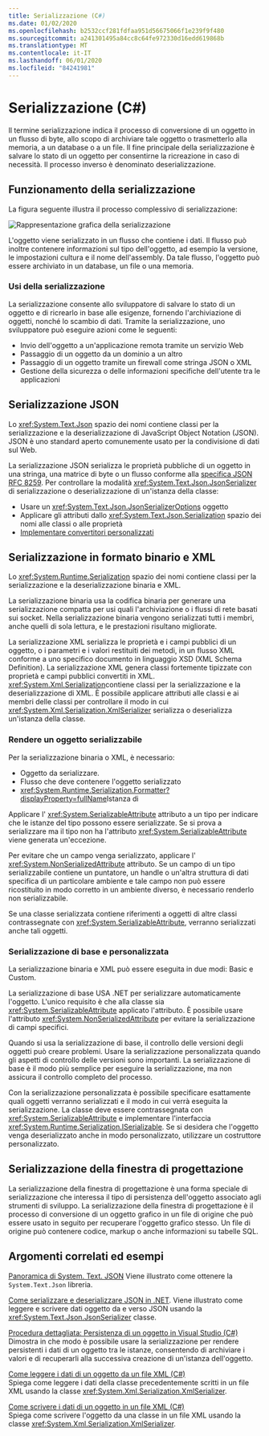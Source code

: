 ```yaml
---
title: Serializzazione (C#)
ms.date: 01/02/2020
ms.openlocfilehash: b2532ccf281fdfaa951d56675066f1e239f9f480
ms.sourcegitcommit: a241301495a84cc8c64fe972330d16edd619868b
ms.translationtype: MT
ms.contentlocale: it-IT
ms.lasthandoff: 06/01/2020
ms.locfileid: "84241981"
---
```

# <a name="serialization-c"></a>Serializzazione (C#)

Il termine serializzazione indica il processo di conversione di un oggetto in un flusso di byte, allo scopo di archiviare tale oggetto o trasmetterlo alla memoria, a un database o a un file. Il fine principale della serializzazione è salvare lo stato di un oggetto per consentirne la ricreazione in caso di necessità. Il processo inverso è denominato deserializzazione.

## <a name="how-serialization-works"></a>Funzionamento della serializzazione

La figura seguente illustra il processo complessivo di serializzazione:

![Rappresentazione grafica della serializzazione](./media/index/serialization-process.gif)

L'oggetto viene serializzato in un flusso che contiene i dati. Il flusso può inoltre contenere informazioni sul tipo dell'oggetto, ad esempio la versione, le impostazioni cultura e il nome dell'assembly. Da tale flusso, l'oggetto può essere archiviato in un database, un file o una memoria.

### <a name="uses-for-serialization"></a>Usi della serializzazione

La serializzazione consente allo sviluppatore di salvare lo stato di un oggetto e di ricrearlo in base alle esigenze, fornendo l'archiviazione di oggetti, nonché lo scambio di dati. Tramite la serializzazione, uno sviluppatore può eseguire azioni come le seguenti:

* Invio dell'oggetto a un'applicazione remota tramite un servizio Web
* Passaggio di un oggetto da un dominio a un altro
* Passaggio di un oggetto tramite un firewall come stringa JSON o XML
* Gestione della sicurezza o delle informazioni specifiche dell'utente tra le applicazioni

## <a name="json-serialization"></a>Serializzazione JSON

Lo <xref:System.Text.Json> spazio dei nomi contiene classi per la serializzazione e la deserializzazione di JavaScript Object Notation (JSON). JSON è uno standard aperto comunemente usato per la condivisione di dati sul Web.

La serializzazione JSON serializza le proprietà pubbliche di un oggetto in una stringa, una matrice di byte o un flusso conforme alla [specifica JSON RFC 8259](https://tools.ietf.org/html/rfc8259). Per controllare la modalità <xref:System.Text.Json.JsonSerializer> di serializzazione o deserializzazione di un'istanza della classe:

* Usare un <xref:System.Text.Json.JsonSerializerOptions> oggetto
* Applicare gli attributi dallo <xref:System.Text.Json.Serialization> spazio dei nomi alle classi o alle proprietà
* [Implementare convertitori personalizzati](../../../../standard/serialization/system-text-json-converters-how-to.md)

## <a name="binary-and-xml-serialization"></a>Serializzazione in formato binario e XML

Lo <xref:System.Runtime.Serialization> spazio dei nomi contiene classi per la serializzazione e la deserializzazione binaria e XML.

La serializzazione binaria usa la codifica binaria per generare una serializzazione compatta per usi quali l'archiviazione o i flussi di rete basati sui socket. Nella serializzazione binaria vengono serializzati tutti i membri, anche quelli di sola lettura, e le prestazioni risultano migliorate.

La serializzazione XML serializza le proprietà e i campi pubblici di un oggetto, o i parametri e i valori restituiti dei metodi, in un flusso XML conforme a uno specifico documento in linguaggio XSD (XML Schema Definition). La serializzazione XML genera classi fortemente tipizzate con proprietà e campi pubblici convertiti in XML. <xref:System.Xml.Serialization>contiene classi per la serializzazione e la deserializzazione di XML. È possibile applicare attributi alle classi e ai membri delle classi per controllare il modo in cui <xref:System.Xml.Serialization.XmlSerializer> serializza o deserializza un'istanza della classe.

### <a name="making-an-object-serializable"></a>Rendere un oggetto serializzabile

Per la serializzazione binaria o XML, è necessario:

* Oggetto da serializzare.
* Flusso che deve contenere l'oggetto serializzato
* <xref:System.Runtime.Serialization.Formatter?displayProperty=fullName>Istanza di

Applicare l' <xref:System.SerializableAttribute> attributo a un tipo per indicare che le istanze del tipo possono essere serializzate. Se si prova a serializzare ma il tipo non ha l'attributo <xref:System.SerializableAttribute> viene generata un'eccezione.

Per evitare che un campo venga serializzato, applicare l' <xref:System.NonSerializedAttribute> attributo. Se un campo di un tipo serializzabile contiene un puntatore, un handle o un'altra struttura di dati specifica di un particolare ambiente e tale campo non può essere ricostituito in modo corretto in un ambiente diverso, è necessario renderlo non serializzabile.

Se una classe serializzata contiene riferimenti a oggetti di altre classi contrassegnate con <xref:System.SerializableAttribute>, verranno serializzati anche tali oggetti.

### <a name="basic-and-custom-serialization"></a>Serializzazione di base e personalizzata

La serializzazione binaria e XML può essere eseguita in due modi: Basic e Custom.

La serializzazione di base USA .NET per serializzare automaticamente l'oggetto. L'unico requisito è che alla classe sia <xref:System.SerializableAttribute> applicato l'attributo. È possibile usare l'attributo <xref:System.NonSerializedAttribute> per evitare la serializzazione di campi specifici.

Quando si usa la serializzazione di base, il controllo delle versioni degli oggetti può creare problemi. Usare la serializzazione personalizzata quando gli aspetti di controllo delle versioni sono importanti. La serializzazione di base è il modo più semplice per eseguire la serializzazione, ma non assicura il controllo completo del processo.

Con la serializzazione personalizzata è possibile specificare esattamente quali oggetti verranno serializzati e il modo in cui verrà eseguita la serializzazione. La classe deve essere contrassegnata con <xref:System.SerializableAttribute> e implementare l'interfaccia <xref:System.Runtime.Serialization.ISerializable>. Se si desidera che l'oggetto venga deserializzato anche in modo personalizzato, utilizzare un costruttore personalizzato.

## <a name="designer-serialization"></a>Serializzazione della finestra di progettazione

La serializzazione della finestra di progettazione è una forma speciale di serializzazione che interessa il tipo di persistenza dell'oggetto associato agli strumenti di sviluppo. La serializzazione della finestra di progettazione è il processo di conversione di un oggetto grafico in un file di origine che può essere usato in seguito per recuperare l'oggetto grafico stesso. Un file di origine può contenere codice, markup o anche informazioni su tabelle SQL.

## <a name="related-topics-and-examples"></a><a name="BKMK_RelatedTopics"></a> Argomenti correlati ed esempi  

[Panoramica di System. Text. JSON](../../../../standard/serialization/system-text-json-overview.md) Viene illustrato come ottenere la `System.Text.Json` libreria.

[Come serializzare e deserializzare JSON in .NET](../../../../standard/serialization/system-text-json-how-to.md).
Viene illustrato come leggere e scrivere dati oggetto da e verso JSON usando la <xref:System.Text.Json.JsonSerializer> classe.

[Procedura dettagliata: Persistenza di un oggetto in Visual Studio (C#)](walkthrough-persisting-an-object-in-visual-studio.md)  
Dimostra in che modo è possibile usare la serializzazione per rendere persistenti i dati di un oggetto tra le istanze, consentendo di archiviare i valori e di recuperarli alla successiva creazione di un'istanza dell'oggetto.

[Come leggere i dati di un oggetto da un file XML (C#)](how-to-read-object-data-from-an-xml-file.md)  
Spiega come leggere i dati della classe precedentemente scritti in un file XML usando la classe <xref:System.Xml.Serialization.XmlSerializer>.

[Come scrivere i dati di un oggetto in un file XML (C#)](how-to-write-object-data-to-an-xml-file.md)  
Spiega come scrivere l'oggetto da una classe in un file XML usando la classe <xref:System.Xml.Serialization.XmlSerializer>.
